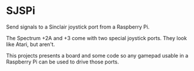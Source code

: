 # SJSPi
Send signals to a Sinclair joystick port from a Raspberry Pi.

The Spectrum +2A and +3 come with two special joystick ports. They look like Atari, but aren't.

This projects presents a board and some code so any gamepad usable in a Raspberry Pi can be used to drive those ports.

